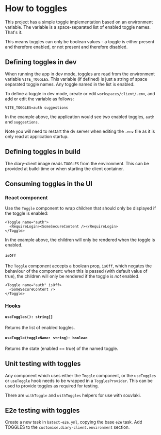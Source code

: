 # How to toggles

This project has a simple toggle implementation based on an environment variable. The variable is a space-separated list of enabled toggle names. That's it.

This means toggles can only be boolean values - a toggle is either present and therefore enabled, or not present and therefore disabled.

## Defining toggles in dev

When running the app in dev mode, toggles are read from the environment variable `VITE_TOGGLES`. This variable (if defined) is just a string of space separated toggle names. Any toggle named in the list is enabled.

To define a toggle in dev mode, create or edit `workspaces/client/.env`, and add or edit the variable as follows:

```
VITE_TOGGLES=auth suggestions
```

In the example above, the application would see two enabled toggles, `auth` and `suggestions`.

Note you will need to restart the dv server when editing the `.env` file as it is only read at application startup.

## Defining toggles in build

The diary-client image reads `TOGGLES` from the environment. This can be provided at build-time or when starting the client container.

## Consuming toggles in the UI

### React component

Use the `Toggle` component to wrap children that should only be displayed if the toggle is enabled:

```
<Toggle name="auth">
  <RequireLogin><SomeSecureContent /></RequireLogin>
</Toggle>
```

In the example above, the children will only be rendered when the toggle is enabled.

#### `isOff`

The `Toggle` component accepts a boolean prop, `isOff`, which negates the behaviour of the component: when this is passed (with default value of true), the children will only be rendered if the toggle is _not_ enabled.

```
<Toggle name="auth" isOff>
  <SomeSecureContent />
</Toggle>
```

### Hooks

#### `useToggles(): string[]`

Returns the list of enabled toggles.

#### `useToggle(toggleName: string): boolean`

Returns the state (enabled == true) of the named toggle.

## Unit testing with toggles

Any component which uses either the `Toggle` component, or the `useToggles` or `useToggle` hook needs to be wrapped in a `TogglesProvider`. This can be used to provide toggles as required for testing.

There are `withToggle` and `withToggles` helpers for use with souvlaki.

## E2e testing with toggles

Create a new task in `batect-e2e.yml`, copying the base `e2e` task. Add TOGGLES to the `customise.diary-client.environment` section.
